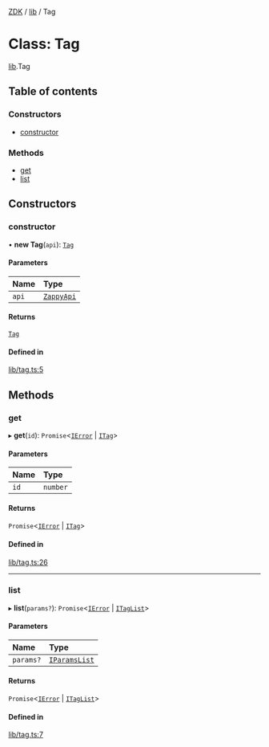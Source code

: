 [ZDK](../README.md) / [lib](../modules/lib.md) / Tag

# Class: Tag

[lib](../modules/lib.md).Tag

## Table of contents

### Constructors

- [constructor](lib.Tag.md#constructor)

### Methods

- [get](lib.Tag.md#get)
- [list](lib.Tag.md#list)

## Constructors

### constructor

• **new Tag**(`api`): [`Tag`](lib.Tag.md)

#### Parameters

| Name | Type |
| :------ | :------ |
| `api` | [`ZappyApi`](index.ZappyApi.md) |

#### Returns

[`Tag`](lib.Tag.md)

#### Defined in

[lib/tag.ts:5](https://github.com/innovtech-developers/zdk/blob/6a76e78c508b6f3ff70b928b5924e5ccba332fad/src/lib/tag.ts#L5)

## Methods

### get

▸ **get**(`id`): `Promise`\<[`IError`](../interfaces/index.IError.md) \| [`ITag`](../interfaces/index.ITag.md)\>

#### Parameters

| Name | Type |
| :------ | :------ |
| `id` | `number` |

#### Returns

`Promise`\<[`IError`](../interfaces/index.IError.md) \| [`ITag`](../interfaces/index.ITag.md)\>

#### Defined in

[lib/tag.ts:26](https://github.com/innovtech-developers/zdk/blob/6a76e78c508b6f3ff70b928b5924e5ccba332fad/src/lib/tag.ts#L26)

___

### list

▸ **list**(`params?`): `Promise`\<[`IError`](../interfaces/index.IError.md) \| [`ITagList`](../interfaces/index.ITagList.md)\>

#### Parameters

| Name | Type |
| :------ | :------ |
| `params?` | [`IParamsList`](../interfaces/index.IParamsList.md) |

#### Returns

`Promise`\<[`IError`](../interfaces/index.IError.md) \| [`ITagList`](../interfaces/index.ITagList.md)\>

#### Defined in

[lib/tag.ts:7](https://github.com/innovtech-developers/zdk/blob/6a76e78c508b6f3ff70b928b5924e5ccba332fad/src/lib/tag.ts#L7)
